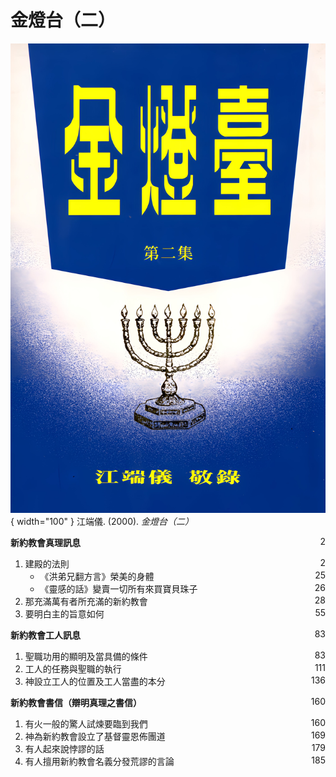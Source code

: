 # 金燈台（二）
![](../images/金燈台（二）.jpg){ width="100" }
江端儀. (2000). *金燈台（二）*

**新約教會真理訊息** <span style="float: right;">2</span>

1. 建殿的法則 <span style="float: right;">2</span>
    * 《洪弟兄翻方言》榮美的身體 <span style="float: right;">25</span>
    * 《靈感的話》變賣一切所有來買寶貝珠子 <span style="float: right;">26</span>
1. 那充滿萬有者所充滿的新約教會 <span style="float: right;">28</span>
1. 要明白主的旨意如何 <span style="float: right;">55</span>

**新約教會工人訊息** <span style="float: right;">83</span>

1. 聖職功用的顯明及當具備的條件 <span style="float: right;">83</span>
1. 工人的任務與聖職的執行 <span style="float: right;">111</span>
1. 神設立工人的位置及工人當盡的本分 <span style="float: right;">136</span>

**新約教會書信（辯明真理之書信）** <span style="float: right;">160</span>

1. 有火一般的驚人試煉要臨到我們 <span style="float: right;">160</span>
1. 神為新約教會設立了基督靈恩佈團道 <span style="float: right;">169</span>
1. 有人起來說悖謬的話 <span style="float: right;">179</span>
1. 有人擅用新約教會名義分發荒謬的言論 <span style="float: right;">185</span>
